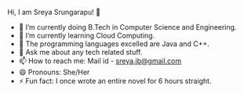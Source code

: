 Hi, I am Sreya Srungarapu! 👋

- 🔭 I’m currently doing B.Tech in Computer Science and Engineering.
- 🌱 I’m currently learning Cloud Computing.
- 👯 The programming languages excelled are Java and C++.
- 💬 Ask me about any tech related stuff.
- 📫 How to reach me: Mail id - sreya.jb@gmail.com
- 😄 Pronouns: She/Her
- ⚡ Fun fact: I once wrote an entire novel for 6 hours straight.
